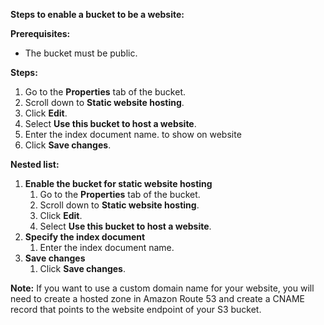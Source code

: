 **Steps to enable a bucket to be a website:**

**Prerequisites:**

- The bucket must be public.

**Steps:**

1. Go to the **Properties** tab of the bucket.
2. Scroll down to **Static website hosting**.
3. Click **Edit**.
4. Select **Use this bucket to host a website**.
5. Enter the index document name. to show on website
6. Click **Save changes**.

**Nested list:**

1. **Enable the bucket for static website hosting**
    1. Go to the **Properties** tab of the bucket.
    2. Scroll down to **Static website hosting**.
    3. Click **Edit**.
    4. Select **Use this bucket to host a website**.
2. **Specify the index document**
    1. Enter the index document name.
3. **Save changes**
    1. Click **Save changes**.

**Note:** If you want to use a custom domain name for your website, you will need to create a hosted zone in Amazon Route 53 and create a CNAME record that points to the website endpoint of your S3 bucket.